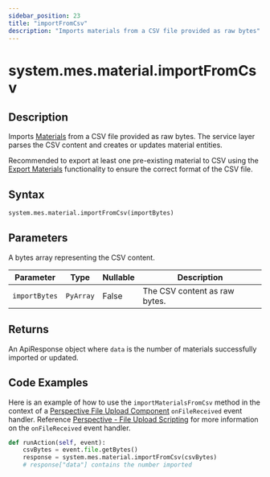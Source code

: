 ```yaml
---
sidebar_position: 23
title: "importFromCsv"
description: "Imports materials from a CSV file provided as raw bytes"
---
```


# system.mes.material.importFromCsv

## Description

Imports [Materials](../../data-model/material-model/material) from a CSV file provided as raw bytes.
The service layer parses the CSV content and creates or updates material entities.

Recommended to export at least one pre-existing material to CSV using the [Export Materials](export-materials-as-csv.md)
functionality to ensure the correct format of the CSV file.

## Syntax

```python
system.mes.material.importFromCsv(importBytes)
```

## Parameters

A bytes array representing the CSV content.

| Parameter      | Type      | Nullable | Description                   |
|----------------|-----------|----------|-------------------------------|
| `importBytes`  | `PyArray` | False    | The CSV content as raw bytes. |

## Returns

An ApiResponse object where `data` is the number of materials successfully imported or updated.

## Code Examples

Here is an example of how to use the `importMaterialsFromCsv` method in the context of a [Perspective File Upload Component](https://www.docs.inductiveautomation.com/docs/8.1/appendix/components/perspective-components/perspective-input-palette/perspective-file-upload)
`onFileReceived` event handler. Reference [Perspective - File Upload Scripting](https://www.docs.inductiveautomation.com/docs/8.1/appendix/components/perspective-components/perspective-input-palette/perspective-file-upload/perspective-file-upload-scripting)
for more information on the `onFileReceived` event handler.

```python
def runAction(self, event):
	csvBytes = event.file.getBytes()
	response = system.mes.material.importFromCsv(csvBytes)
	# response["data"] contains the number imported
```
